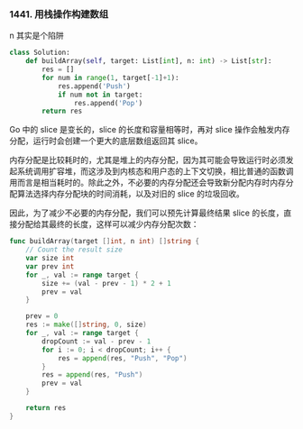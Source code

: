 ### 1441. 用栈操作构建数组

n 其实是个陷阱

```python
class Solution:
    def buildArray(self, target: List[int], n: int) -> List[str]:
        res = []
        for num in range(1, target[-1]+1):
            res.append('Push')
            if num not in target:
                res.append('Pop')
        return res
```

Go 中的 slice 是变长的，slice 的长度和容量相等时，再对 slice 操作会触发内存分配，运行时会创建一个更大的底层数组返回其 slice。

内存分配是比较耗时的，尤其是堆上的内存分配，因为其可能会导致运行时必须发起系统调用扩容堆，而这涉及到内核态和用户态的上下文切换，相比普通的函数调用而言是相当耗时的。除此之外，不必要的内存分配还会导致新分配内存时内存分配算法选择内存分配块的时间消耗，以及对旧的 slice 的垃圾回收。

因此，为了减少不必要的内存分配，我们可以预先计算最终结果 slice 的长度，直接分配给其最终的长度，这样可以减少内存分配次数：

```go
func buildArray(target []int, n int) []string {
    // Count the result size
    var size int
    var prev int
    for _, val := range target {
        size += (val - prev - 1) * 2 + 1
        prev = val
    }

    prev = 0
    res := make([]string, 0, size)
    for _, val := range target {
        dropCount := val - prev - 1
        for i := 0; i < dropCount; i++ {
            res = append(res, "Push", "Pop")
        }
        res = append(res, "Push")
        prev = val
    }

    return res
}

```
